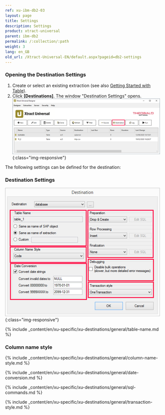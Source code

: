 ```yaml
---
ref: xu-ibm-db2-03
layout: page
title: Settings
description: Settings
product: xtract-universal
parent: ibm-db2
permalink: /:collection/:path
weight: 3
lang: en_GB
old_url: /Xtract-Universal-EN/default.aspx?pageid=db2-settings
---
```

### Opening the Destination Settings
1. Create or select an existing extraction (see also [Getting Started with Table](../../getting-started-table/define-a-table-extraction)).
2. Click **[Destinations]**. The window "Destination Settings" opens.
![Destination-settings](/img/content/xu/xu_designer_destination.png){:class="img-responsive"}

The following settings can be defined for the destination:  

### Destination Settings

![ext_spec_set_de_form](/img/content/ext_spec_set_de_form_debug.png){:class="img-responsive"}

{% include _content/en/xu-specific/xu-destinations/general/table-name.md %}
### Column name style
{% include _content/en/xu-specific/xu-destinations/general/column-name-style.md %}

{% include _content/en/xu-specific/xu-destinations/general/date-conversion.md %}

{% include _content/en/xu-specific/xu-destinations/general/sql-commands.md %}

{% include _content/en/xu-specific/xu-destinations/general/transaction-style.md %}